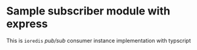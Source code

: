 # Sample subscriber module with express

This is `ioredis` _pub/sub_ consumer instance implementation with typscript
